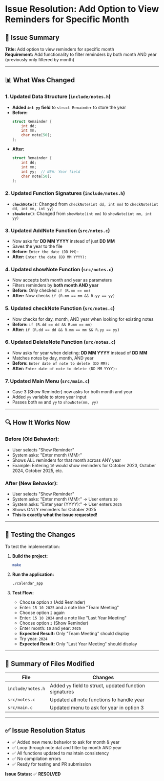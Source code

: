 # Issue Resolution: Add Option to View Reminders for Specific Month

## 🎯 Issue Summary
**Title:** Add option to view reminders for specific month  
**Requirement:** Add functionality to filter reminders by both month AND year (previously only filtered by month)

---

## 📊 What Was Changed

### 1. **Updated Data Structure** (`include/notes.h`)
- **Added `int yy` field** to `struct Remainder` to store the year
- **Before:**
  ```c
  struct Remainder {
      int dd;
      int mm;
      char note[50];
  };
  ```
- **After:**
  ```c
  struct Remainder {
      int dd;
      int mm;
      int yy;  // NEW: Year field
      char note[50];
  };
  ```

### 2. **Updated Function Signatures** (`include/notes.h`)
- **`checkNote()`**: Changed from `checkNote(int dd, int mm)` to `checkNote(int dd, int mm, int yy)`
- **`showNote()`**: Changed from `showNote(int mm)` to `showNote(int mm, int yy)`

### 3. **Updated AddNote Function** (`src/notes.c`)
- Now asks for **DD MM YYYY** instead of just **DD MM**
- Saves the year to the file
- **Before:** `Enter the date (DD MM):`
- **After:** `Enter the date (DD MM YYYY):`

### 4. **Updated showNote Function** (`src/notes.c`)
- Now accepts both month and year as parameters
- Filters reminders by **both month AND year**
- **Before:** Only checked `if (R.mm == mm)`
- **After:** Now checks `if (R.mm == mm && R.yy == yy)`

### 5. **Updated checkNote Function** (`src/notes.c`)
- Now checks for day, month, AND year when looking for existing notes
- **Before:** `if (R.dd == dd && R.mm == mm)`
- **After:** `if (R.dd == dd && R.mm == mm && R.yy == yy)`

### 6. **Updated DeleteNote Function** (`src/notes.c`)
- Now asks for year when deleting: **DD MM YYYY** instead of **DD MM**
- Matches notes by day, month, AND year
- **Before:** `Enter date of note to delete (DD MM):`
- **After:** `Enter date of note to delete (DD MM YYYY):`

### 7. **Updated Main Menu** (`src/main.c`)
- Case 3 (Show Reminder) now asks for both month and year
- Added `yy` variable to store year input
- Passes both `mm` and `yy` to `showNote(mm, yy)`

---

## 🔍 How It Works Now

### **Before (Old Behavior):**
- User selects "Show Reminder"
- System asks: "Enter month (MM):"
- Shows ALL reminders for that month across ANY year
- Example: Entering `10` would show reminders for October 2023, October 2024, October 2025, etc.

### **After (New Behavior):**
- User selects "Show Reminder"
- System asks: "Enter month (MM):" → User enters `10`
- System asks: "Enter year (YYYY):" → User enters `2025`
- Shows ONLY reminders for October 2025
- **This is exactly what the issue requested!**

---

## 🧪 Testing the Changes

To test the implementation:

1. **Build the project:**
   ```bash
   make
   ```

2. **Run the application:**
   ```bash
   ./calendar_app
   ```

3. **Test Flow:**
   - Choose option `2` (Add Reminder)
   - Enter: `15 10 2025` and a note like "Team Meeting"
   - Choose option `2` again
   - Enter: `15 10 2024` and a note like "Last Year Meeting"
   - Choose option `3` (Show Reminder)
   - Enter month: `10` and year: `2025`
   - **Expected Result:** Only "Team Meeting" should display
   - Try year: `2024`
   - **Expected Result:** Only "Last Year Meeting" should display

---

## 📝 Summary of Files Modified

| File | Changes |
|------|---------|
| `include/notes.h` | Added `yy` field to struct, updated function signatures |
| `src/notes.c` | Updated all note functions to handle year |
| `src/main.c` | Updated menu to ask for year in option 3 |

---

## ✅ Issue Resolution Status

- ✅ Added new menu behavior to ask for month & year
- ✅ Loop through note.dat and filter by month AND year
- ✅ All functions updated to maintain consistency
- ✅ No compilation errors
- ✅ Ready for testing and PR submission

**Issue Status:** ✅ **RESOLVED**
